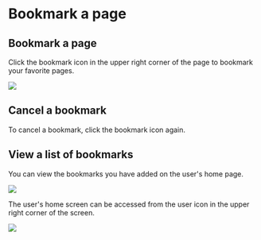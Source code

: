 # Bookmark a page

## Bookmark a page

Click the bookmark icon in the upper right corner of the page to bookmark your favorite pages.

![](/assets/images/bookmark.png)

## Cancel a bookmark

To cancel a bookmark, click the bookmark icon again.

## View a list of bookmarks

You can view the bookmarks you have added on the user's home page.

![](/assets/images/user_home_bookmark.png)

The user's home screen can be accessed from the user icon in the upper right corner of the screen.

![](/assets/images/user_home.png)
